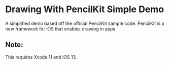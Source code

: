 # Drawing With PencilKit Simple Demo
A simplified demo based off the official PencilKit sample code. PencilKit is a new framework for iOS that enables drawing in apps.
## Note:
This requires Xcode 11 and iOS 13.
